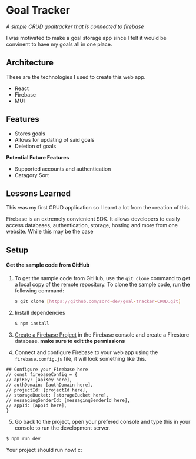# Goal Tracker

*A simple CRUD goaltracker that is connected to firebase*

I was motivated to make a goal storage app since I felt it would be convinent to have my goals all in one place.

## Architecture
These are the technologies I used to create this web app.

 - React
 - Firebase
 - MUI

## Features

 - Stores goals
 - Allows for updating of said goals
 - Deletion of goals
 
**Potential Future Features**
 - Supported accounts and authentication
 - Catagory Sort

## Lessons Learned

This was my first CRUD application so I learnt a lot from the creation of this. 

Firebase is an extremely convienient SDK. It allows developers to easily access databases, authentication, storage, hosting and more from one website. While this may be the case  


## Setup

#### Get the sample code from GitHub

1.  To get the sample code from GitHub, use the  `git clone`  command to get a local copy of the remote repository. To clone the sample code, run the following command:
    
    ```bash
    $ git clone [https://github.com/sord-dev/goal-tracker-CRUD.git]
    ```
    
2. Install dependencies

    ```bash
    $ npm install 
    ```
    
3.  [Create a Firebase Project](https://console.firebase.google.com/)  in the Firebase console and create a Firestore database. **make sure to edit the permissions**
    
4.  Connect and configure Firebase to your web app using the `firebase.config.js` file, it will look something like this.

```
## Configure your Firebase here
// const firebaseConfig = {
// apiKey: [apiKey here],
// authDomain: [authDomain here],
// projectId: [projectId here],
// storageBucket: [storageBucket here],
// messagingSenderId: [messagingSenderId here],
// appId: [appId here],
}
```

5. Go back to the project, open your prefered console and type this in your console to run the development server.
 ```bash
 $ npm run dev 
 ```

Your project should run now! c:
